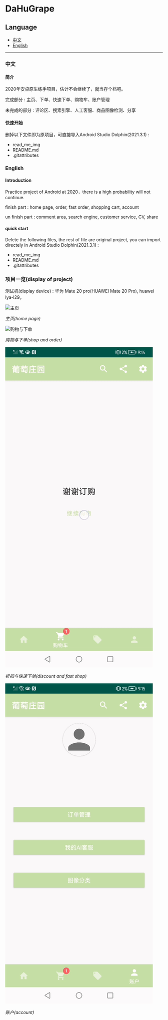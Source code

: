 # DaHuGrape

## Language

- [中文](#中文)
- [English](#english)

---

### 中文

#### 简介

2020年安卓原生练手项目，估计不会继续了，就当存个档吧。

完成部分 : 主页、下单、快速下单、购物车、账户管理

未完成的部分 : 评论区、搜索引擎、人工客服、商品图像检测、分享

#### 快速开始

删掉以下文件即为原项目，可直接导入Android Studio Dolphin(2021.3.1) : 
- read_me_img
- README.md
- .gitattributes

### English

#### Introduction

Practice project of Android at 2020，there is a high probability will not continue.

finish part : home page, order, fast order, shopping cart, account

un finish part : comment area, search engine, customer service, CV, share

#### quick start

Delete the following files, the rest of file are original project, you can import directely in Android Studio Dolphin(2021.3.1) : 
- read_me_img
- README.md
- .gitattributes

### 项目一览(display of project)

测试机(display device) : 华为 Mate 20 pro(HUAWEI Mate 20 Pro), huawei lya-l29。

![主页](./read_me_img/1_home_page.gif)

_主页(home page)_

![购物与下单](./read_me_img/2_shop_order.gif)

_购物与下单(shop and order)_

![折扣页与快速下单](./read_me_img/3_discount_fast_shop.gif)

_折扣与快速下单(discount and fast shop)_

![账户](./read_me_img/4_account.gif)

_账户(account)_
